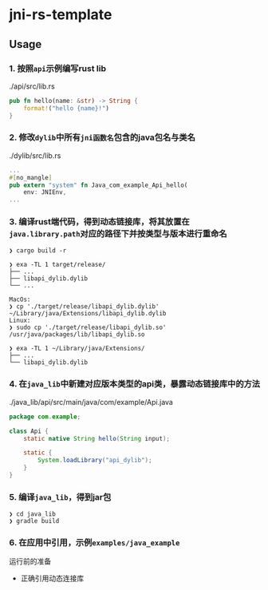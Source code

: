 # jni-rs-template

## Usage

### 1. 按照`api`示例编写rust lib

./api/src/lib.rs
```rust
pub fn hello(name: &str) -> String {
    format!("hello {name}!")
}
```

### 2. 修改`dylib`中所有`jni函数名`包含的java包名与类名

./dylib/src/lib.rs
```rust
...
#[no_mangle]
pub extern "system" fn Java_com_example_Api_hello(
    env: JNIEnv,
...
```

### 3. 编译rust端代码，得到动态链接库，将其放置在`java.library.path`对应的路径下并按类型与版本进行重命名

```shell
❯ cargo build -r

❯ exa -TL 1 target/release/
├── ...
├── libapi_dylib.dylib
└── ...

MacOs:
❯ cp './target/release/libapi_dylib.dylib' ~/Library/java/Extensions/libapi_dylib.dylib
Linux:
❯ sudo cp './target/release/libapi_dylib.so' /usr/java/packages/lib/libapi_dylib.so

❯ exa -TL 1 ~/Library/java/Extensions/
├── ...
└── libapi_dylib.dylib
```

### 4. 在`java_lib`中新建对应版本类型的api类，暴露动态链接库中的方法

./java_lib/api/src/main/java/com/example/Api.java
```java
package com.example;

class Api {
    static native String hello(String input);

    static {
        System.loadLibrary("api_dylib");
    }
}
```

### 5. 编译`java_lib`，得到jar包

```shell
❯ cd java_lib
❯ gradle build
```

### 6. 在应用中引用，示例`examples/java_example`

运行前的准备
- 正确引用动态连接库
